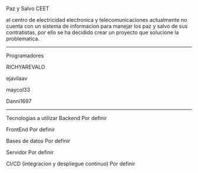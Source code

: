 Paz y Salvo CEET


el centro de electricidad electronica y telecomunicaciones actualmente no cuenta con un sistema de informacion para manejar los paz y salvo de sus contratistas, por ello se ha decidido crear un proyecto que solucione la problematica.

----------------------------------------------------------------------------------------------------------------------------------------------------------------
Programadores

RICHYAREVALO

ejavilaav

maycol33

Danni1697



---------------------------------------------------------------------------------------------------------------------------------------------------------------
Tecnologias a utilizar
Backend
Por definir

FrontEnd
Por definir

Bases de datos
Por definir

Servidor
Por definir

CI/CD (integracion y despliegue continuo)
Por definir
